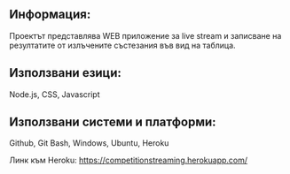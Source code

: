 Информация:
--------------------------------------------
Проектът представлява WEB приложение
за live stream и записване на резултатите
от излъчените състезания във вид на таблица. 

Използвани езици:
------------------------
Node.js, CSS, Javascript

Използвани системи и платформи:
-----------------------------------------
Github, Git Bash, Windows, Ubuntu, Heroku

Линк към Heroku: https://competitionstreaming.herokuapp.com/
